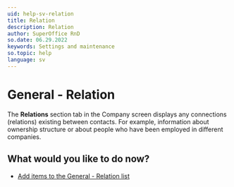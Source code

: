 ```yaml
---
uid: help-sv-relation
title: Relation
description: Relation
author: SuperOffice RnD
so.date: 06.29.2022
keywords: Settings and maintenance
so.topic: help
language: sv
---
```


# General - Relation

The **Relations** section tab in the Company screen displays any connections (relations) existing between contacts. For example, information about ownership structure or about people who have been employed in different companies.

## What would you like to do now?

* [Add items to the General - Relation list][1]

<!-- Referenced links -->
[1]: adding-items-to-relation-list.md

<!-- Referenced images -->

